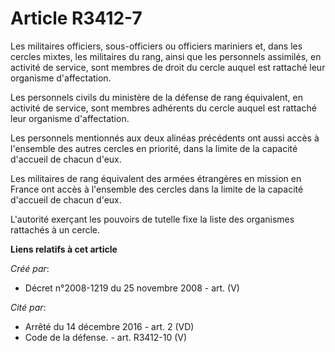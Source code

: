 # Article R3412-7

Les militaires officiers, sous-officiers ou officiers mariniers et, dans les cercles mixtes, les militaires du rang, ainsi
que les personnels assimilés, en activité de service, sont membres de droit du cercle auquel est rattaché leur organisme
d'affectation.

Les personnels civils du ministère de la défense de rang équivalent, en activité de service, sont membres adhérents du cercle
auquel est rattaché leur organisme d'affectation.

Les personnels mentionnés aux deux alinéas précédents ont aussi accès à l'ensemble des autres cercles en priorité, dans la
limite de la capacité d'accueil de chacun d'eux.

Les militaires de rang équivalent des armées étrangères en mission en France ont accès à l'ensemble des cercles dans la
limite de la capacité d'accueil de chacun d'eux.

L'autorité exerçant les pouvoirs de tutelle fixe la liste des organismes rattachés à un cercle.

**Liens relatifs à cet article**

_Créé par_:

  - Décret n°2008-1219 du 25 novembre 2008 - art. (V)

_Cité par_:

  - Arrêté du 14 décembre 2016 - art. 2 (VD)
  - Code de la défense. - art. R3412-10 (V)
